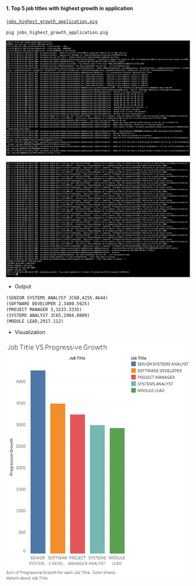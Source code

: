 #### 1. Top 5 job titles with highest growth in application

[```jobs_highest_growth_application.pig```](pig/jobs_highest_growth_application.pig)

```sh
pig jobs_highest_growth_application.pig
```

![](images/1/1.png)

![](images/1/2.png)

- Output

```
(SENIOR SYSTEMS ANALYST JC60,4255.4644)
(SOFTWARE DEVELOPER 2,3480.5925)
(PROJECT MANAGER 3,3233.3335)
(SYSTEMS ANALYST JC65,2984.8809)
(MODULE LEAD,2917.112)
```

- Visualization

![](images/1/3.png)
